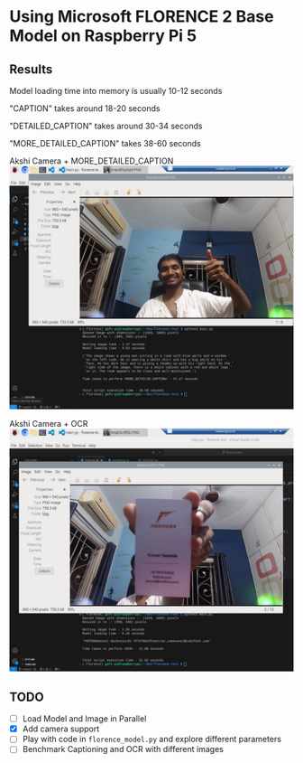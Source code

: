 # Using Microsoft FLORENCE 2 Base Model on Raspberry Pi 5

## Results
Model loading time into memory is usually 10-12 seconds

"CAPTION" takes around 18-20 seconds

"DETAILED_CAPTION" takes around 30-34 seconds

"MORE_DETAILED_CAPTION" takes 38-60 seconds

Akshi Camera + MORE_DETAILED_CAPTION
!["more detailed caption"](images/florence_sd1.jpg)

Akshi Camera + OCR
!["ocr"](images/florence_ocr1.jpg)

## TODO

- [ ] Load Model and Image in Parallel
- [x] Add camera support
- [ ] Play with code in `florence_model.py` and explore different parameters
- [ ] Benchmark Captioning and OCR with different images
